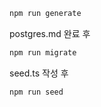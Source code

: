 

```sh
npm run generate
```



postgres.md 완료 후

```sh
npm run migrate
```

seed.ts 작성 후

```sh
npm run seed
```